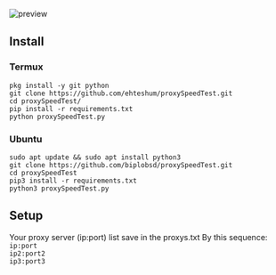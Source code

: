 ![preview](https://raw.githubusercontent.com/biplobsd/proxySpeedTest/master/src/preview.gif)

## Install
### Termux
`pkg install -y git python`<br>
`git clone https://github.com/ehteshum/proxySpeedTest.git`<br>
`cd proxySpeedTest/`<br>
`pip install -r requirements.txt`<br>
`python proxySpeedTest.py`

### Ubuntu
`sudo apt update && sudo apt install python3`
<br />
`git clone https://github.com/biplobsd/proxySpeedTest.git`<br>
`cd proxySpeedTest`<br />
`pip3 install -r requirements.txt`<br/>
`python3 proxySpeedTest.py`<br />

## Setup
Your proxy server (ip:port) list save in the proxys.txt
By this sequence:
<br />
`ip:port` <br />
`ip2:port2` <br />
`ip3:port3`<br />

